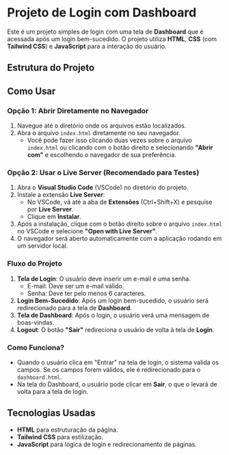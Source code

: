 # Projeto de Login com Dashboard

Este é um projeto simples de login com uma tela de **Dashboard** que é acessada após um login bem-sucedido. O projeto utiliza **HTML**, **CSS** (com **Tailwind CSS**) e **JavaScript** para a interação do usuário.

## Estrutura do Projeto


## Como Usar

### Opção 1: Abrir Diretamente no Navegador

1. Navegue até o diretório onde os arquivos estão localizados.
2. Abra o arquivo `index.html` diretamente no seu navegador.
   - Você pode fazer isso clicando duas vezes sobre o arquivo `index.html` ou clicando com o botão direito e selecionando **"Abrir com"** e escolhendo o navegador de sua preferência.
   
### Opção 2: Usar o Live Server (Recomendado para Testes)

1. Abra o **Visual Studio Code** (VSCode) no diretório do projeto.
2. Instale a extensão **Live Server**:
   - No VSCode, vá até a aba de **Extensões** (Ctrl+Shift+X) e pesquise por **Live Server**.
   - Clique em **Instalar**.
3. Após a instalação, clique com o botão direito sobre o arquivo `index.html` no VSCode e selecione **"Open with Live Server"**.
4. O navegador será aberto automaticamente com a aplicação rodando em um servidor local.

### Fluxo do Projeto

1. **Tela de Login**: O usuário deve inserir um e-mail e uma senha.
   - E-mail: Deve ser um e-mail válido.
   - Senha: Deve ter pelo menos 6 caracteres.
2. **Login Bem-Sucedido**: Após um login bem-sucedido, o usuário será redirecionado para a tela de **Dashboard**.
3. **Tela de Dashboard**: Após o login, o usuário verá uma mensagem de boas-vindas.
4. **Logout**: O botão **"Sair"** redireciona o usuário de volta à tela de **Login**.

### Como Funciona?

- Quando o usuário clica em "Entrar" na tela de login, o sistema valida os campos. Se os campos forem válidos, ele é redirecionado para o `dashboard.html`.
- Na tela do Dashboard, o usuário pode clicar em **Sair**, o que o levará de volta para a tela de login.

## Tecnologias Usadas

- **HTML** para estruturação da página.
- **Tailwind CSS** para estilização.
- **JavaScript** para lógica de login e redirecionamento de páginas.


